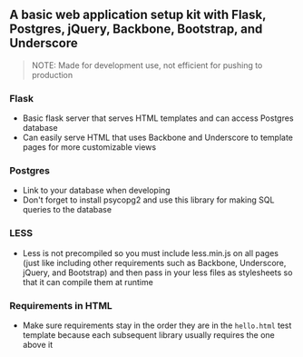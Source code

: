 A basic web application setup kit with Flask, Postgres, jQuery,  Backbone, Bootstrap, and Underscore
----------------------------------------------------------------------------------------------------

> NOTE: Made for development use, not efficient for pushing to production

### Flask
- Basic flask server that serves HTML templates and can access Postgres database
- Can easily serve HTML that uses Backbone and Underscore to template pages for more customizable views

### Postgres
- Link to your database when developing
- Don't forget to install psycopg2 and use this library for making SQL queries to the database

### LESS
- Less is not precompiled so you must include less.min.js on all pages (just like including other requirements such as Backbone, Underscore, jQuery, and Bootstrap) and then pass in your less files as stylesheets so that it can compile them at runtime

### Requirements in HTML
- Make sure requirements stay in the order they are in the `hello.html` test template because each subsequent library usually requires the one above it
